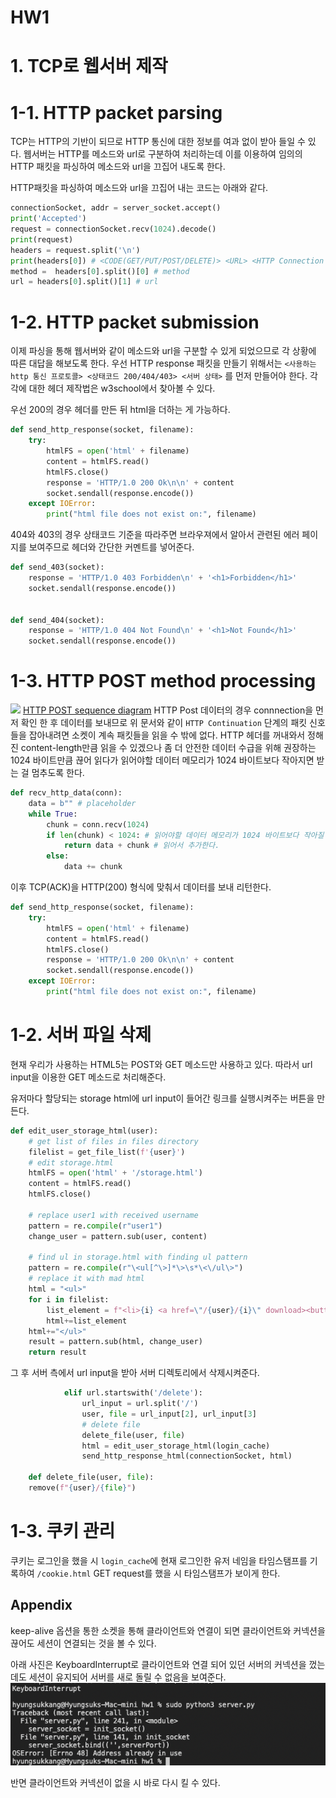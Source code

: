 # HW1

# 1. TCP로 웹서버 제작

# 1-1. HTTP packet parsing

TCP는 HTTP의 기반이 되므로 HTTP 통신에 대한 정보를 여과 없이 받아 들일 수 있다. 웹서버는 HTTP를 메소드와 url로 구분하여 처리하는데 이를 이용하여 임의의 HTTP 패킷을 파싱하여 메소드와 url을 끄집어 내도록 한다.

HTTP패킷을 파싱하여 메소드와 url을 끄집어 내는 코드는 아래와 같다.

```python
connectionSocket, addr = server_socket.accept()
print('Accepted')
request = connectionSocket.recv(1024).decode()
print(request)
headers = request.split('\n')
print(headers[0]) # <CODE(GET/PUT/POST/DELETE)> <URL> <HTTP Connection version>
method =  headers[0].split()[0] # method
url = headers[0].split()[1] # url
```

# 1-2. HTTP packet submission

이제 파싱을 통해 웹서버와 같이 메소드와 url을 구분할 수 있게 되었으므로 각 상황에 따른 대답을 해보도록 한다. 
우선 HTTP response 패킷을 만들기 위해서는 `<사용하는 http 통신 프로토콜> <상태코드 200/404/403> <서버 상태>` 를 먼저 만들어야 한다. 각각에 대한 헤더 제작법은 w3school에서 찾아볼 수 있다.

우선 200의 경우 헤더를 만든 뒤 html을 더하는 게 가능하다.
```python
def send_http_response(socket, filename):
    try:
        htmlFS = open('html' + filename)
        content = htmlFS.read()
        htmlFS.close()
        response = 'HTTP/1.0 200 Ok\n\n' + content
        socket.sendall(response.encode())
    except IOError:
        print("html file does not exist on:", filename)
```

404와 403의 경우 상태코드 기준을 따라주면 브라우져에서 알아서 관련된 에러 페이지를 보여주므로 헤더와 간단한 커멘트를 넣어준다.
```python
def send_403(socket):
    response = 'HTTP/1.0 403 Forbidden\n' + '<h1>Forbidden</h1>'
    socket.sendall(response.encode())


def send_404(socket):
    response = 'HTTP/1.0 404 Not Found\n' + '<h1>Not Found</h1>'
    socket.sendall(response.encode())
```

# 1-3. HTTP POST method processing

![](./media/http_post.png)
[HTTP POST sequence diagram](https://www.eventhelix.com/networking/HTTP_Post.pdf)
HTTP Post 데이터의 경우 connnection을 먼저 확인 한 후 데이터를 보내므로 위 문서와 같이 `HTTP Continuation` 단계의 패킷 신호들을 잡아내려면 소켓이 계속 패킷들을 읽을 수 밖에 없다.
HTTP 헤더를 꺼내와서 정해진 content-length만큼 읽을 수 있겠으나 좀 더 안전한 데이터 수급을 위해 권장하는 1024 바이트만큼 끊어 읽다가 읽어야할 데이터 메모리가 1024 바이트보다 작아지면 받는 걸 멈추도록 한다.

```python
def recv_http_data(conn):
    data = b"" # placeholder
    while True:
        chunk = conn.recv(1024)
        if len(chunk) < 1024: # 읽어야할 데이터 메모리가 1024 바이트보다 작아질 때 까지
            return data + chunk # 읽어서 추가한다.
        else:
            data += chunk
```

이후 TCP(ACK)을 HTTP(200) 형식에 맞춰서 데이터를 보내 리턴한다.

```python
def send_http_response(socket, filename):
    try:
        htmlFS = open('html' + filename)
        content = htmlFS.read()
        htmlFS.close()
        response = 'HTTP/1.0 200 Ok\n\n' + content
        socket.sendall(response.encode())
    except IOError:
        print("html file does not exist on:", filename)
```

# 1-2. 서버 파일 삭제

현재 우리가 사용하는 HTML5는 POST와 GET 메소드만 사용하고 있다. 따라서 url input을 이용한 GET 메소드로 처리해준다. 

유저마다 할당되는 storage html에 url input이 들어간 링크를 실행시켜주는 버튼을 만든다.
```python
def edit_user_storage_html(user):
    # get list of files in files directory
    filelist = get_file_list(f'{user}')
    # edit storage.html
    htmlFS = open('html' + '/storage.html')
    content = htmlFS.read()
    htmlFS.close()

    # replace user1 with received username
    pattern = re.compile(r"user1")
    change_user = pattern.sub(user, content)
    
    # find ul in storage.html with finding ul pattern
    pattern = re.compile(r"\<ul[^\>]*\>\s*\<\/ul\>")
    # replace it with mad html
    html = "<ul>"
    for i in filelist:
        list_element = f"<li>{i} <a href=\"/{user}/{i}\" download><button>Download</button></a> <a href=\"/delete/{user}/{i}\"><button>Delete</button></a> </li>"
        html+=list_element
    html+="</ul>"
    result = pattern.sub(html, change_user)
    return result
```

그 후 서버 측에서 url input을 받아 서버 디렉토리에서 삭제시켜준다.
```python
            elif url.startswith('/delete'):
                url_input = url.split('/')
                user, file = url_input[2], url_input[3] 
                # delete file 
                delete_file(user, file)
                html = edit_user_storage_html(login_cache)
                send_http_response_html(connectionSocket, html)

    def delete_file(user, file):
    remove(f"{user}/{file}")
```

# 1-3. 쿠키 관리 

쿠키는 로그인을 했을 시 `login_cache`에 현재 로그인한 유저 네임을 타임스탬프를 기록하여 `/cookie.html` GET request를 했을 시 타임스탬프가 보이게 한다.

## Appendix

keep-alive 옵션을 통한 소켓을 통해 클라이언트와 연결이 되면 클라이언트와 커넥션을 끊어도 세션이 연결되는 것을 볼 수 있다.

아래 사진은 KeyboardInterrupt로 클라이언트와 연결 되어 있던 서버의 커넥션을 껐는데도 세션이 유지되어 서버를 새로 돌릴 수 없음을 보여준다.
![](./media/keep-alive.png)

반면 클라이언트와 커넥션이 없을 시 바로 다시 킬 수 있다.